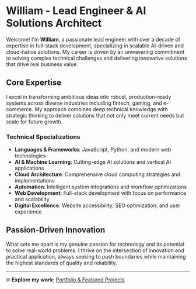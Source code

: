 # William - Lead Engineer & AI Solutions Architect

Welcome! I'm **William**, a passionate lead engineer with over a decade of expertise in full-stack development, specializing in scalable AI-driven and cloud-native solutions. My career is driven by an unwavering commitment to solving complex technical challenges and delivering innovative solutions that drive real business value.

## Core Expertise

I excel in transforming ambitious ideas into robust, production-ready systems across diverse industries including fintech, gaming, and e-commerce. My approach combines deep technical knowledge with strategic thinking to deliver solutions that not only meet current needs but scale for future growth.

### Technical Specializations

- **Languages & Frameworks**: JavaScript, Python, and modern web technologies
- **AI & Machine Learning**: Cutting-edge AI solutions and vertical AI applications
- **Cloud Architecture**: Comprehensive cloud computing strategies and implementations
- **Automation**: Intelligent system integrations and workflow optimizations
- **Web Development**: Full-stack development with focus on performance and scalability
- **Digital Excellence**: Website accessibility, SEO optimization, and user experience

## Passion-Driven Innovation

What sets me apart is my genuine passion for technology and its potential to solve real-world problems. I thrive on the intersection of innovation and practical application, always seeking to push boundaries while maintaining the highest standards of quality and reliability.

---

🌐 **Explore my work**: [Portfolio & Featured Projects](https://william.wizmax.tech/)
